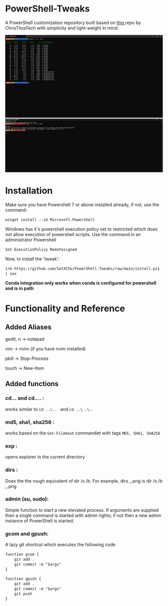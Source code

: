# PowerShell-Tweaks

A PowerShell customization repository built based on <a href = "https://github.com/ChrisTitusTech/powershell-profile/"> this </a> repo by ChrisTitusTech with simplicity and light-weight in mind.

![Alt text](image.png)
![Alt text](image-1.png)

# Installation

Make sure you have Powershell 7 or above installed already, if not, use the command:
```
winget install --id Microsoft.Powershell
```
Windows has it's powershell execution policy set to restricted which does not allow execution of powershell scripts. Use the command in an administrator Powershell
```
Set-ExecutionPolicy Remotesigned
```
Now, to install the 'tweak':

```
irm https://github.com/SatXCho/PowerShell-Tweaks/raw/main/install.ps1 | iex
```

**Conda integration only works when conda is configured for powershell and is in path**

# Functionality and Reference

## Added Aliases

gedit, n -> notepad

vim -> nvim (if you have nvim installed)

pkill -> Stop-Process

touch -> New-Item

## Added functions

### cd... and cd.... :

works similar to
`cd ..\.. `
and
`cd ..\..\..`

### md5, sha1, sha256 :

works based on the `Get-FileHash` commandlet with tags `MD5, SHA1, SHA256`

### exp :

opens explorer in the current directory

### dirs :

Does the the rough equivalent of dir /s /b. For example, dirs _.png is dir /s /b _.png

### admin (su, sudo):

Simple function to start a new elevated process. If arguments are supplied then a single command is started with admin rights; if not then a new admin instance of PowerShell is started.

### gcom and gpush:

A lazy git shortcut which executes the following code

```
function gcom {
    git add .
    git commit -m "$args"
}
```

```
function gpush {
    git add .
    git commit -m "$args"
    git push
}
```
